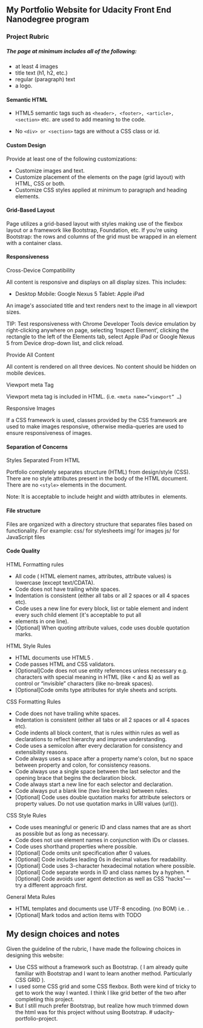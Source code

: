 ## My Portfolio Website for Udacity Front End Nanodegree program  
 
### Project Rubric 
 
##### The page at minimum includes all of the following:
 * at least 4 images
 * title text (h1, h2, etc.)
 * regular (paragraph) text
 * a logo.
 
#### Semantic HTML

* HTML5 semantic tags such as `<header>, <footer>, <article>, <section>` etc. are used to add meaning to the code.

* No `<div> or <section>` tags are without a CSS class or id.



#### Custom Design

Provide at least one of the following customizations:

* Customize images and text.
* Customize placement of the elements on the page (grid layout) with HTML, CSS or both.
* Customize CSS styles applied at minimum to paragraph and heading elements.

#### Grid-Based Layout
	

Page utilizes a grid-based layout with styles making use of the flexbox layout or a framework like Bootstrap, Foundation, etc.
If you're using Bootstrap: the rows and columns of the grid must be wrapped in an element with a container class.

#### Responsiveness

Cross-Device Compatibility

All content is responsive and displays on all display sizes. This includes:

* Desktop
    Mobile: Google Nexus 5
    Tablet: Apple iPad

An image's associated title and text renders next to the image in all viewport sizes.

TIP: Test responsiveness with Chrome Developer Tools device emulation by right-clicking anywhere on page, selecting ‘Inspect Element’, clicking the rectangle to the left of the Elements tab, select Apple iPad or Google Nexus 5 from Device drop-down list, and click reload.

Provide All Content
	

All content is rendered on all three devices. No content should be hidden on mobile devices.

Viewport meta Tag
	

Viewport meta tag is included in HTML. (i.e. `<meta name=”viewport” …`)

Responsive Images

If a CSS framework is used, classes provided by the CSS framework are used to make images responsive, otherwise media-queries are used to ensure responsiveness of images.

#### Separation of Concerns

Styles Separated From HTML

Portfolio completely separates structure (HTML) from design/style (CSS). There are no style attributes present in the body of the HTML document. 
There are no `<style>` elements in the document.

Note: It is acceptable to include height and width attributes in <img> elements.

#### File structure
	

Files are organized with a directory structure that separates files based on functionality. For example:
css/ for stylesheets
img/ for images
js/ for JavaScript files

#### Code Quality


HTML Formatting rules
	

* All code ( HTML element names, attributes, attribute values) is lowercase (except text/CDATA).
* Code does not have trailing white spaces.
* Indentation is consistent (either all tabs or all 2 spaces or all 4 spaces etc).
* Code uses a new line for every block, list or table element and indent every such child element (it's acceptable to put all <li> elements in one line).
* [Optional] When quoting attribute values, code uses double quotation marks.
    
HTML Style Rules
	

* HTML documents use HTML5 <!doctype html>.
* Code passes HTML and CSS validators.
* [Optional]Code does not use entity references unless necessary e.g. characters with special meaning in HTML (like < and &) as well as control or “invisible” characters (like no-break spaces).
* [Optional]Code omits type attributes for style sheets and scripts.

CSS Formatting Rules
	

* Code does not have trailing white spaces.
* Indentation is consistent (either all tabs or all 2 spaces or all 4 spaces etc).
* Code indents all block content, that is rules within rules as well as declarations to reflect hierarchy and improve understanding.
* Code uses a semicolon after every declaration for consistency and extensibility reasons.
* Code always uses a space after a property name's colon, but no space between property and colon, for consistency reasons.
* Code always use a single space between the last selector and the opening brace that begins the declaration block.
* Code always start a new line for each selector and declaration.
* Code always put a blank line (two line breaks) between rules.
* [Optional] Code uses double quotation marks for attribute selectors or property values. Do not use quotation marks in URI values (url()).

CSS Style Rules
	

* Code uses meaningful or generic ID and class names that are as short as possible but as long as necessary.
* Code does not use element names in conjunction with IDs or classes.
* Code uses shorthand properties where possible.
* [Optional] Code omits unit specification after 0 values.
* [Optional] Code includes leading 0s in decimal values for readability.
* [Optional] Code uses 3-character hexadecimal notation where possible.
* [Optional] Code separate words in ID and class names by a hyphen.
*[Optional] Code avoids user agent detection as well as CSS "hacks"—try a different approach first.

General Meta Rules
	

* HTML templates and documents use UTF-8 encoding. (no BOM) i.e. <meta charset="utf-8">.
* [Optional] Mark todos and action items with TODO

 
 
 
 ## My design choices and notes
 Given the guideline of the rubric, I have made the following choices in designing this website:
 
 * Use CSS without a framework such as Bootstrap. ( I am already quite familiar with Bootstrap and I want to learn another method. Particularly CSS GRID ).
 * I used some CSS grid and some CSS flexbox.  Both were kind of tricky to get to work the way I wanted. I think I like grid better of the two after completing this project. 
 * But I still much prefer Bootstrap, but realize how much trimmed down the html was for this project without using Bootstrap. # udacity-portfolio-project.
